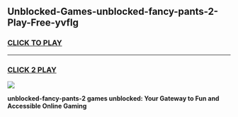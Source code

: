 
## Unblocked-Games-unblocked-fancy-pants-2-Play-Free-yvflg
<h3>
<a href="https://premium76.site?title=unblocked-fancy-pants-2&ref=19M">CLICK TO PLAY</a></h3>
<hr>

<h3>
<a href="https://premium76.site?title=unblocked-fancy-pants-2&ref=19M">CLICK 2 PLAY</a>
  
</h3>

<a href="https://premium76.site?title=unblocked-fancy-pants-2&ref=19M"><img src="https://clearcache.store/games.png"></a>


**unblocked-fancy-pants-2 games unblocked: Your Gateway to Fun and Accessible Online Gaming**
